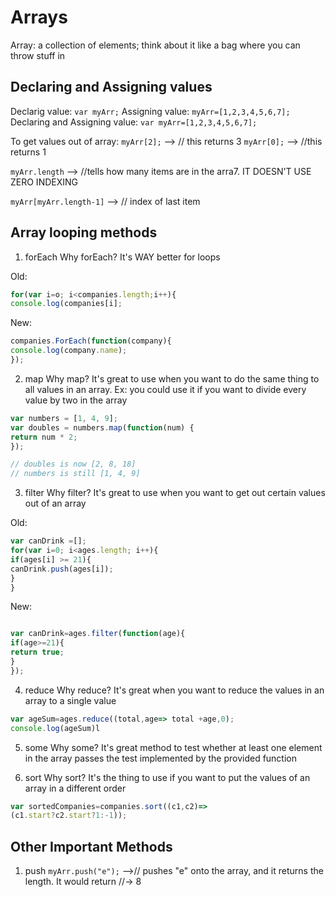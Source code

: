 # Arrays
Array: a collection of elements; think about it like a bag where you can throw stuff in

## Declaring and Assigning values 
Declarig value: `var myArr;`
Assigning value: `myArr=[1,2,3,4,5,6,7];`
Declaring and Assigning value: `var myArr=[1,2,3,4,5,6,7];`

To get values out of array: `myArr[2];` --> // this returns 3 `myArr[0];` --> //this returns 1

`myArr.length` --> //tells how many items are in the arra7. IT DOESN'T USE ZERO INDEXING

`myArr[myArr.length-1]` --> // index of last item

## Array looping methods

  1. forEach
  Why forEach? It's WAY better for loops
  
 Old:
  ```javascript
  for(var i=o; i<companies.length;i++){
  console.log(companies[i];
  ```
 New: 
 ```javascript
 companies.ForEach(function(company){
 console.log(company.name);
 });
```
 
  2. map
  Why map? It's great to use when you want to do the same thing to all values in an array. Ex: you could use it if you want to divide every value by two in the array
  
  ```javascript
  var numbers = [1, 4, 9];
var doubles = numbers.map(function(num) {
  return num * 2;
});

// doubles is now [2, 8, 18]
// numbers is still [1, 4, 9]
  ```
  
  
  3. filter
  Why filter? It's great to use when you want to get out certain values out of an array
  
  Old:
  ```javascript
  var canDrink =[];
  for(var i=0; i<ages.length; i++){
  if(ages[i] >= 21){
  canDrink.push(ages[i]);
  }
  }
  ```
  New: 
  ```javascript
  
  var canDrink=ages.filter(function(age){
  if(age>=21){
  return true;
  }
  });
  ```
  4. reduce
  Why reduce? It's great when you want to reduce the values in an array to a single value
  ```javascript
  var ageSum=ages.reduce((total,age=> total +age,0);
  console.log(ageSum)l
  ```
  5. some 
  Why some? It's great method to test whether at least one element in the array passes the test implemented by the provided function
  
  
  
  6. sort
  Why sort? It's the thing to use if you want to put the values of an array in a different order
  ```javascript
  var sortedCompanies=companies.sort((c1,c2)=>
  (c1.start?c2.start?1:-1));
  ```

## Other Important Methods

1. push
`myArr.push("e");` -->// pushes "e" onto the array, and it returns the length. It would return //-> 8
